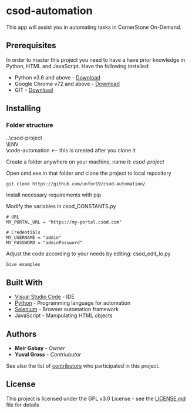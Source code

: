 # csod-automation

This app will assist you in automating tasks in CornerStone On-Demand.


## Prerequisites

In order to master this project you need to have a have prior knowledge in Python, HTML and JavaScript.
Have the following installed:

* Python v3.6 and above - [Download](https://www.python.org/downloads/)
* Google Chrome v72 and above - [Download](https://www.google.com/chrome/?brand=CHBD&gclid=Cj0KCQjwoInnBRDDARIsANBVyARevoFaEE-jEXuazgudYsWXTSx7Z_R8isbF7VVtIZS0OKlfSL6TaEUaAubaEALw_wcB&gclsrc=aw.ds)
* GIT - [Download](https://git-scm.com/downloads)

## Installing

### Folder structure
..\csod-project\
    \ENV\
    \code-automation    <-- this is created after you clone it
    
    
Create a folder anywhere on your machine, name it: *csod-project*

Open cmd.exe in that folder and clone the project to local repository
```
git clone https://github.com/unfor19/csod-automation/
```

Install necessary requirements with pip

Modify the variables in csod_CONSTANTS.py
```
# URL
MY_PORTAL_URL = "https://my-portal.csod.com"

# Credentials
MY_USERNAME = "admin"
MY_PASSWORD = "adminPassword"
```

Adjust the code according to your needs by editing: csod_edit_lo.py


```
Give examples
```

## Built With

* [Visual Studio Code](https://code.visualstudio.com/) - IDE
* [Python](https://www.python.org) - Programming language for automation
* [Selenium](https://www.seleniumhq.org/) - Browser automation framework
* JavaScript - Manipulating HTML objects

## Authors

* **Meir Gabay** - *Owner*
* **Yuval Gross** - *Contriubutor*

See also the list of [contributors](https://github.com/unfor19/csod-automation/contributors) who participated in this project.

## License

This project is licensed under the GPL v3.0 License - see the [LICENSE.md](LICENSE.md) file for details
